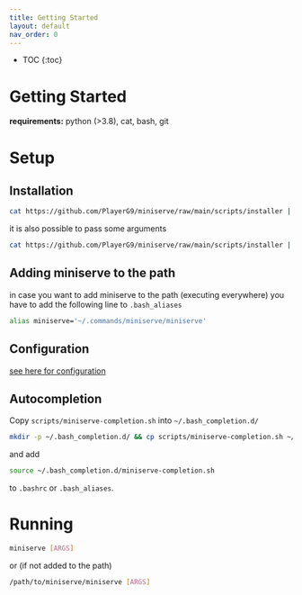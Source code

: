 ```yaml
---
title: Getting Started
layout: default
nav_order: 0
---
```


* TOC
{:toc}

# Getting Started

**requirements:** python (>3.8), cat, bash, git

# Setup

## Installation

```bash
cat https://github.com/PlayerG9/miniserve/raw/main/scripts/installer | bash
```

it is also possible to pass some arguments
```bash
cat https://github.com/PlayerG9/miniserve/raw/main/scripts/installer | bash -s -- {directory-name}
```

## Adding miniserve to the path

in case you want to add miniserve to the path (executing everywhere)
you have to add the following line to `.bash_aliases`
```bash
alias miniserve='~/.commands/miniserve/miniserve'
```

## Configuration

[see here for configuration](../configuration/index.md)

## Autocompletion

Copy `scripts/miniserve-completion.sh` into `~/.bash_completion.d/`
```bash
mkdir -p ~/.bash_completion.d/ && cp scripts/miniserve-completion.sh ~/.bash_completion.d/
```
and add
```bash
source ~/.bash_completion.d/miniserve-completion.sh
```
to `.bashrc` or `.bash_aliases`.

# Running

```bash
miniserve [ARGS]
```
or (if not added to the path)
```bash
/path/to/miniserve/miniserve [ARGS] 
```
